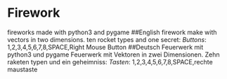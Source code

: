 # Firework
fireworks made with python3 and pygame 
##English
firework make with vectors in two dimensions.
ten rocket types and one secret:
_Buttons_:
1,2,3,4,5,6,7,8,SPACE,Right Mouse Button
##Deutsch
Feuerwerk mit python3 und pygame
Feuerwerk mit Vektoren in zwei Dimensionen.
Zehn raketen typen und ein geheimniss:
_Tasten_:
1,2,3,4,5,6,7,8,SPACE,rechte maustaste

